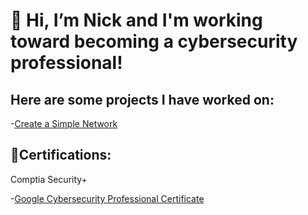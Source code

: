 <h1> 👋 Hi, I’m Nick and I'm working toward becoming a cybersecurity professional!</h1>
<h2>Here are some projects I have worked on:</h2>

-[Create a Simple Network](https://github.com/Ntopo1/Build-a-home-netwrok-with-Cisco-packet-tracer/blob/main/README.md)
</br>
<h2>📃Certifications:</h2>
Comptia Security+

-[Google Cybersecurity Professional Certificate](https://coursera.org/share/81d412b244d151519b6c93ce9f2aba51)

  


<!---
Ntopo1/Ntopo1 is a ✨ special ✨ repository because its `README.md` (this file) appears on your GitHub profile.
You can click the Preview link to take a look at your changes.
--->
